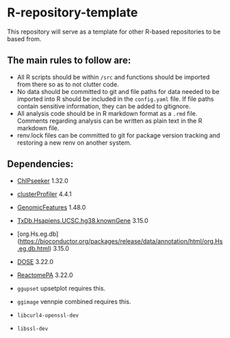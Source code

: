 # R-repository-template

This repository will serve as a template for other R-based repositories to be based from.

## The main rules to follow are:
- All R scripts should be within `/src` and functions should be imported from there so as to not clutter code.
- No data should be committed to git and file paths for data needed to be imported into R should be included in the `config.yaml` file. If file paths contain sensitive information, they can be added to gitignore.
- All analysis code should be in R markdown format as a `.rmd` file. Comments regarding analysis can be written as plain text in the R markdown file.
- renv.lock files can be committed to git for package version tracking and restoring a new renv on another system.


## Dependencies:

- [ChIPseeker](https://bioconductor.org/packages/release/bioc/html/ChIPseeker.html) 1.32.0

- [clusterProfiler](https://bioconductor.org/packages/release/bioc/html/clusterProfiler.html) 4.4.1

- [GenomicFeatures](https://bioconductor.org/packages/release/bioc/html/GenomicFeatures.html) 1.48.0

- [TxDb.Hsapiens.UCSC.hg38.knownGene](https://bioconductor.org/packages/release/data/annotation/html/TxDb.Hsapiens.UCSC.hg38.knownGene.html) 3.15.0

- [org.Hs.eg.db] (https://bioconductor.org/packages/release/data/annotation/html/org.Hs.eg.db.html) 3.15.0

- [DOSE](https://bioconductor.org/packages/release/bioc/html/DOSE.html) 3.22.0

- [ReactomePA](https://bioconductor.org/packages/release/bioc/html/DOSE.html) 3.22.0

- `ggupset` upsetplot requires this.

- `ggimage` vennpie combined requires this.

- `libcurl4-openssl-dev`

- `libssl-dev`